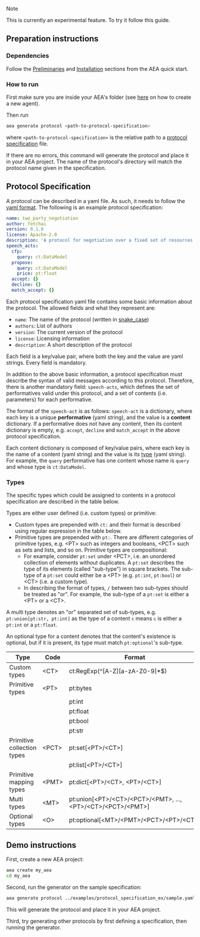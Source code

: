 <div class="admonition note">
  <p class="admonition-title">Note</p>
  <p>This is currently an experimental feature. To try it follow this guide.</p>
</div>

## Preparation instructions

### Dependencies

Follow the <a href="../quickstart/#preliminaries">Preliminaries</a> and <a href="../quickstart/#installation">Installation</a> sections from the AEA quick start.

### How to run

First make sure you are inside your AEA's folder (see <a href="../quickstart">here</a> on how to create a new agent).

Then run  

``` bash
aea generate protocol <path-to-protocol-specification>
```

where `<path-to-protocol-specification>` is the relative path to a <a href="../generator/#protocol-specification">protocol specification</a>  file. 


If there are no errors, this command will generate the protocol and place it in your AEA project. The name of the protocol's directory will match the protocol name given in the specification.

## Protocol Specification
A protocol can be described in a yaml file.
As such, it needs to follow the <a href="https://pyyaml.org/wiki/PyYAMLDocumentation" target="_blank">yaml format</a>. 
The following is an example protocol specification:

```yaml
name: two_party_negotiation
author: fetchai
version: 0.1.0
license: Apache-2.0
description: 'A protocol for negotiation over a fixed set of resources involving two parties.'
speech_acts:
  cfp:
    query: ct:DataModel
  propose:
    query: ct:DataModel
    price: pt:float
  accept: {}
  decline: {}
  match_accept: {}
```


Each protocol specification yaml file contains some basic information about the protocol. The allowed fields and what they represent are:

 * `name`: The name of the protocol (written in <a href="https://en.wikipedia.org/wiki/Snake_case" target="_blank">snake_case</a>)
 * `authors`: List of authors
 * `version`: The current version of the protocol
 * `license`: Licensing information
 * `description`: A short description of the protocol

Each field is a key/value pair, where both the key and the value are yaml strings. Every field is mandatory. 

In addition to the above basic information, a protocol specification must describe the syntax of valid messages according to this protocol.
Therefore, there is another mandatory field: `speech-acts`, which defines the set of performatives valid under this protocol, and a set of contents (i.e. parameters) for each performative.  

The format of the `speech-act` is as follows:
`speech-act` is a dictionary, where each key is a unique **performative** (yaml string), and the value is a **content** dictionary. If a performative does not have any content, then its content dictionary is empty, e.g. `accept`, `decline` and `match_accept` in the above protocol specification.

Each content dictionary is composed of key/value pairs, where each key is the name of a content (yaml string) and the value is its <a href="../generator/#types">type</a> (yaml string). For example, the `query` performative has one content whose name is `query` and whose type is `ct:DataModel`.  

### Types

The specific types which could be assigned to contents in a protocol specification are described in the table below.

Types are either user defined (i.e. custom types) or primitive: 

* Custom types are prepended with `ct:` and their format is described using regular expression in the table below. 
* Primitive types are prepended with `pt:`. There are different categories of primitive types, e.g. &lt;PT&gt; such as integers and booleans, &lt;PCT&gt; such as sets and lists, and so on. Primitive types are compositional: 
    - For example, consider `pt:set` under &lt;PCT&gt;, i.e. an unordered collection of elements without duplicates. A `pt:set` describes the type of its elements (called "sub-type") in square brackets. The sub-type of a `pt:set` could either be a &lt;PT&gt; (e.g. `pt:int`, `pt:bool`) or &lt;CT&gt; (i.e. a custom type). 
    - In describing the format of types, `/` between two sub-types should be treated as "or". For example, the sub-type of a `pt:set` is either a &lt;PT&gt; or a &lt;CT&gt;.

A multi type denotes an "or" separated set of sub-types, e.g. `pt:union[pt:str, pt:int]` as the type of a content `c` means `c` is either a `pt:int` or a `pt:float`.

An optional type for a content denotes that the content's existence is optional, but if it is present, its type must match `pt:optional`'s sub-type. 
                                                                                                                                                                 
| Type                       | Code        | Format                                                                                                      | Example                                | In Python    |
| ---------------------------| ------------| ------------------------------------------------------------------------------------------------------------|----------------------------------------|--------------|
| Custom types               | &lt;CT&gt;  | ct:RegExp(^[A-Z][a-zA-Z0-9]*$)                                                                              | ct:DataModel                           | Custom Class |
| Primitive types            | &lt;PT&gt;  | pt:bytes                                                                                                    | pt:bytes                               | bytes        |
|                            |             | pt:int                                                                                                      | pt:int                                 | int          |
|                            |             | pt:float                                                                                                    | pt:float                               | float        |
|                            |             | pt:bool                                                                                                     | pt:bool                                | bool         |
|                            |             | pt:str                                                                                                      | pt:str                                 | str          |
| Primitive collection types | &lt;PCT&gt; | pt:set[&lt;PT&gt;/&lt;CT&gt;]                                                                               | pt:set[pt:int]                         | FrozenSet    |
|                            |             | pt:list[&lt;PT&gt;/&lt;CT&gt;]                                                                              | pt:list[ct:DataModel]                  | Tuple        |
| Primitive mapping types    | &lt;PMT&gt; | pt:dict[&lt;PT&gt;/&lt;CT&gt;, &lt;PT&gt;/&lt;CT&gt;]                                                       | pt:dict[pt:bool, ct:DataModel]         | Dict         |
| Multi types                | &lt;MT&gt;  | pt:union[&lt;PT&gt;/&lt;CT&gt;/&lt;PCT&gt;/&lt;PMT&gt;, ..., &lt;PT&gt;/&lt;CT&gt;/&lt;PCT&gt;/&lt;PMT&gt;] | pt:union[pt:str, pt:list[ct:Error]]    | Union        |
| Optional types             | &lt;O&gt;   | pt:optional[&lt;MT&gt;/&lt;PMT&gt;/&lt;PCT&gt;/&lt;PT&gt;/&lt;CT&gt;]                                       | pt:optional[pt:list[pt:int]]           | Optional     |

## Demo instructions

First, create a new AEA project:

``` bash
aea create my_aea
cd my_aea
```

Second, run the generator on the sample specification:

``` bash
aea generate protocol ../examples/protocol_specification_ex/sample.yaml
```

This will generate the protocol and place it in your AEA project.

Third, try generating other protocols by first defining a specification, then running the generator.



<br />